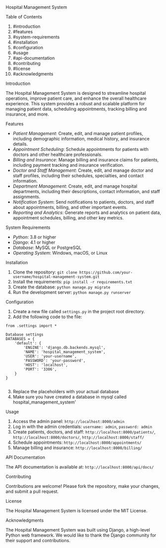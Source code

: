 Hospital Management System


Table of Contents


1. #introduction
2. #features
3. #system-requirements
4. #installation
5. #configuration
6. #usage
7. #api-documentation
8. #contributing
9. #license
10. #acknowledgments

Introduction


The Hospital Management System is designed to streamline hospital operations, improve patient care, and enhance the overall healthcare experience. This system provides a robust and scalable platform for managing patient data, scheduling appointments, tracking billing and insurance, and more.

Features


- *Patient Management*: Create, edit, and manage patient profiles, including demographic information, medical history, and insurance details.
- *Appointment Scheduling*: Schedule appointments for patients with doctors and other healthcare professionals.
- *Billing and Insurance*: Manage billing and insurance claims for patients, including payment tracking and insurance verification.
- *Doctor and Staff Management*: Create, edit, and manage doctor and staff profiles, including their schedules, specialties, and contact information.
- *Department Management*: Create, edit, and manage hospital departments, including their descriptions, contact information, and staff assignments.
- *Notification System*: Send notifications to patients, doctors, and staff about appointments, billing, and other important events.
- *Reporting and Analytics*: Generate reports and analytics on patient data, appointment schedules, billing, and other key metrics.

System Requirements


- *Python*: 3.8 or higher
- *Django*: 4.1 or higher
- *Database*: MySQL or PostgreSQL
- *Operating System*: Windows, macOS, or Linux

Installation


1. Clone the repository: `git clone https://github.com/your-username/hospital-management-system.git`
2. Install the requirements: `pip install -r requirements.txt`
3. Create the database: `python manage.py migrate`
4. Run the development server: `python manage.py runserver`

Configuration


1. Create a new file called `settings.py` in the project root directory.
2. Add the following code to the file:
```
from .settings import *

Database settings
DATABASES = {
    'default': {
        'ENGINE': 'django.db.backends.mysql',
        'NAME': 'hospital_management_system',
        'USER': 'your-username',
        'PASSWORD': 'your-password',
        'HOST': 'localhost',
        'PORT': '3306',
    }
}


```
3. Replace the placeholders with your actual database
4. Make sure you have created a database in mysql called hospital_management_system'

Usage


1. Access the admin panel: `http://localhost:8000/admin`
2. Log in with the admin credentials: `username: admin`, `password: admin`
3. Create patients, doctors, and staff: `http://localhost:8000/patients/`, `http://localhost:8000/doctors/`, `http://localhost:8000/staff/`
4. Schedule appointments: `http://localhost:8000/appointments/`
5. Manage billing and insurance: `http://localhost:8000/billing/`

API Documentation


The API documentation is available at: `http://localhost:8000/api/docs/`

Contributing


Contributions are welcome! Please fork the repository, make your changes, and submit a pull request.

License


The Hospital Management System is licensed under the MIT License.

Acknowledgments


The Hospital Management System was built using Django, a high-level Python web framework. We would like to thank the Django community for their support and contributions.
